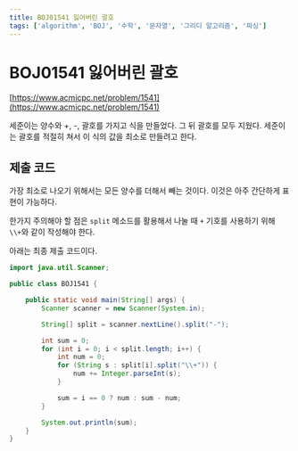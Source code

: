 ```yaml
---
title: BOJ01541 잃어버린 괄호
tags: ['algorithm', 'BOJ', '수학', '문자열', '그리디 알고리즘', '파싱']
---
```


# BOJ01541 잃어버린 괄호

[https://www.acmicpc.net/problem/1541](https://www.acmicpc.net/problem/1541)

세준이는 양수와 +, -, 괄호를 가지고 식을 만들었다. 그 뒤 괄호를 모두 지웠다. 세준이는 괄호를 적절히 쳐서 이 식의 값을 최소로 만들려고 한다.

## 제출 코드

가장 최소로 나오기 위해서는 모든 양수를 더해서 빼는 것이다. 이것은 아주 간단하게 표현이 가능하다.

한가지 주의해야 할 점은 `split` 메소드를 활용해서 나눌 때 `+` 기호를 사용하기 위해 `\\+`와 같이 작성해야 한다.

아래는 최종 제출 코드이다.

```java
import java.util.Scanner;

public class BOJ1541 {

    public static void main(String[] args) {
        Scanner scanner = new Scanner(System.in);

        String[] split = scanner.nextLine().split("-");

        int sum = 0;
        for (int i = 0; i < split.length; i++) {
            int num = 0;
            for (String s : split[i].split("\\+")) {
                num += Integer.parseInt(s);
            }

            sum = i == 0 ? num : sum - num;
        }

        System.out.println(sum);
    }
}
```

<TagLinks />